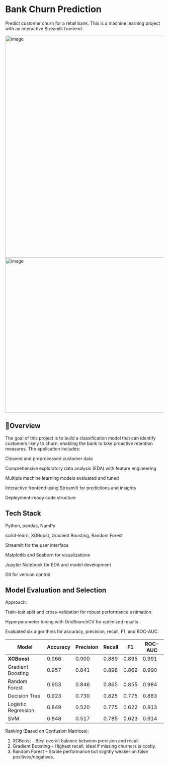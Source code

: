 # Bank Churn Prediction

Predict customer churn for a retail bank. This is a  machine learning project with an interactive Streamlit frontend.

<img width="719" height="705" alt="image" src="https://github.com/user-attachments/assets/75b33207-8c2b-4e8d-90ca-13c60bf374b6" />

<img width="803" height="492" alt="image" src="https://github.com/user-attachments/assets/7d91879b-f826-4ad0-96cc-ee488557d1a5" />


## 📌Overview

The goal of this project is to build a classification model that can identify customers likely to churn, enabling the bank to take proactive retention measures. The application includes:

Cleaned and preprocessed customer data

Comprehensive exploratory data analysis (EDA) with feature engineering

Multiple machine learning models evaluated and tuned

Interactive frontend using Streamlit for predictions and insights

Deployment-ready code structure

## Tech Stack

Python, pandas, NumPy

scikit-learn, XGBoost, Gradient Boosting, Random Forest

Streamlit for the user interface <ss>

Matplotlib and Seaborn for visualizations

Jupyter Notebook for EDA and model development

Git for version control

## Model Evaluation and Selection

Approach:

Train-test split and cross-validation for robust performance estimation.

Hyperparameter tuning with GridSearchCV for optimized results.

Evaluated six algorithms for accuracy, precision, recall, F1, and ROC-AUC.

| Model               | Accuracy | Precision | Recall | F1    | ROC-AUC |
| ------------------- | -------- | --------- | ------ | ----- | ------- |
| **XGBoost**         | 0.966    | 0.900     | 0.889  | 0.895 | 0.991   |
| Gradient Boosting   | 0.957    | 0.841     | 0.898  | 0.869 | 0.990   |
| Random Forest       | 0.953    | 0.846     | 0.865  | 0.855 | 0.984   |
| Decision Tree       | 0.923    | 0.730     | 0.825  | 0.775 | 0.883   |
| Logistic Regression | 0.849    | 0.520     | 0.775  | 0.622 | 0.913   |
| SVM                 | 0.848    | 0.517     | 0.785  | 0.623 | 0.914   |


Ranking (Based on Confusion Matrices):

1. XGBoost – Best overall balance between precision and recall.
2. Gradient Boosting – Highest recall; ideal if missing churners is costly.
3. Random Forest – Stable performance but slightly weaker on false positives/negatives.
